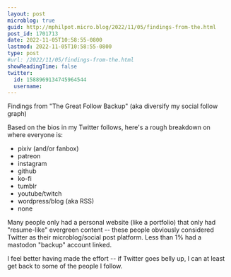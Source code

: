 ```yaml
---
layout: post
microblog: true
guid: http://mphilpot.micro.blog/2022/11/05/findings-from-the.html
post_id: 1701713
date: 2022-11-05T10:58:55-0800
lastmod: 2022-11-05T10:58:55-0800
type: post
#url: /2022/11/05/findings-from-the.html
showReadingTime: false
twitter:
  id: 1588969134745964544
  username: 
---
```

Findings from "The Great Follow Backup" (aka diversify my social follow graph)

Based on the bios in my Twitter follows, here's a rough breakdown on where everyone is:

- pixiv (and/or fanbox)
- patreon
- instagram
- github
- ko-fi
- tumblr
- youtube/twitch
- wordpress/blog (aka RSS)
- none

Many people only had a personal website (like a portfolio) that only had "resume-like" evergreen content -- these people obviously considered Twitter as their microblog/social post platform. Less than 1% had a mastodon "backup" account linked.

I feel better having made the effort -- if Twitter goes belly up, I can at least get back to some of the people I follow.


